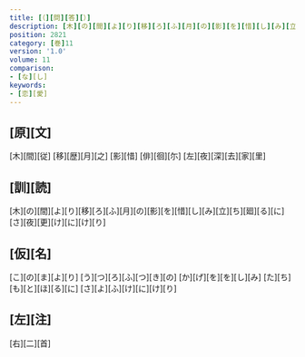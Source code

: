 ```yaml
---
title: [（][問][答][）]
description: [木][の][間][よ][り][移][ろ][ふ][月][の][影][を][惜][し][み][立][ち][廻][る][に][さ][夜][更][け][に][け][り]
position: 2821
category: [巻]11
version: '1.0'
volume: 11
comparison:
- [な][し]
keywords:
- [恋][愛]
---
```


## [原][文]

[木][間][従] [移][歴][月][之] [影][惜] [俳][徊][尓] [左][夜][深][去][家][里]

## [訓][読]

[木][の][間][よ][り][移][ろ][ふ][月][の][影][を][惜][し][み][立][ち][廻][る][に][さ][夜][更][け][に][け][り]

## [仮][名]

[こ][の][ま][よ][り] [う][つ][ろ][ふ][つ][き][の] [か][げ][を][を][し][み] [た][ち][も][と][ほ][る][に] [さ][よ][ふ][け][に][け][り]

## [左][注]

[右][二][首]
